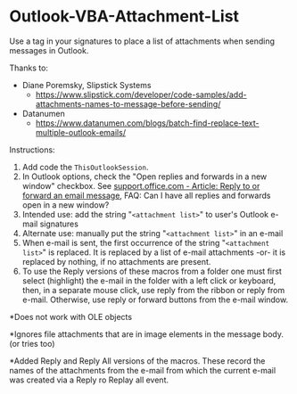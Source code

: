 # Outlook-VBA-Attachment-List
Use a tag in your signatures to place a list of attachments when sending messages in Outlook.

Thanks to:
  * Diane Poremsky, Slipstick Systems
    - https://www.slipstick.com/developer/code-samples/add-attachments-names-to-message-before-sending/
  * Datanumen
    - https://www.datanumen.com/blogs/batch-find-replace-text-multiple-outlook-emails/

Instructions:
1. Add code the ```ThisOutlookSession```.
2. In Outlook options, check the "Open replies and forwards in a new window" checkbox.  See [support.office.com - Article: Reply to or forward an email message](https://support.office.com/en-us/article/reply-to-or-forward-an-email-message-a843f8d3-01b0-48da-96f5-a71f70d0d7c8), FAQ: Can I have all replies and forwards open in a new window?
2. Intended use: add the string "```<attachment list>```" to user's Outlook e-mail signatures
3. Alternate use: manually put the string "```<attachment list>```" in an e-mail
4. When e-mail is sent, the first occurrence of the string "```<attachment list>```" is replaced.  It is replaced by a list of e-mail attachments -or- it is replaced by nothing, if no attachments are present.
5. To use the Reply versions of these macros from a folder one must first select (highlight) the e-mail in the folder with a left click or keyboard, then, in a separate mouse click, use reply from the ribbon or reply from e-mail.  Otherwise, use reply or forward buttons from the e-mail window.

*Does not work with OLE objects

*Ignores file attachments that are in image elements in the message body. (or tries too)

*Added Reply and Reply All versions of the macros.  These record the names of the attachments from the e-mail from which the current e-mail was created via a Reply ro Replay all event. 
